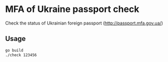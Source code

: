 # MFA of Ukraine passport check

Check the status of Ukrainian foreign passport (http://passport.mfa.gov.ua/)

## Usage

```bash
go build
./check 123456
```
